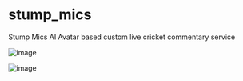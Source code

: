 # stump_mics
Stump Mics AI Avatar based custom live cricket commentary service 


![image](https://github.com/Sid1808-dev/stump_mics/assets/60344472/73437e38-1966-4b7c-b2b6-c72a33199ceb)


![image](https://github.com/Sid1808-dev/stump_mics/assets/60344472/f4dd510e-1724-4c27-aca4-e091c918957d)
